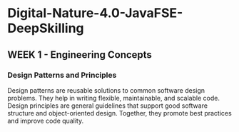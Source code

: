 # Digital-Nature-4.0-JavaFSE-DeepSkilling

## WEEK 1 - Engineering Concepts

### Design Patterns and Principles

Design patterns are reusable solutions to common software design problems. They help in writing flexible, maintainable, and scalable code. Design principles are general guidelines that support good software structure and object-oriented design. Together, they promote best practices and improve code quality.



